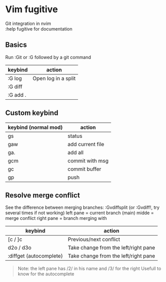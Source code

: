 # Vim fugitive

Git integration in nvim  
:help fugitive for documentation

## Basics

Run :Git or :G followed by a git command

| keybind  | action              |
|----------|---------------------|
| :G log   | Open log in a split |
| :G diff  |                     |
| :G add . |                     |

## Custom keybind

| keybind (normal mod) | action           |
|----------------------|------------------|
| gs                   | status           |
| gaw                  | add current file |
| ga.                  | add all          |
| gcm                  | commit with msg  |
| gc                   | commit buffer    |
| gp                   | push             |

## Resolve merge conflict

See the difference between merging branches:
    :Gvdiffsplit (or :Gvdiff!, try several times if not working)
    left pane = current branch (main)
    midde = merge conflict
    right pane = branch merging with 

| keybind                 | action                               |
|-------------------------|--------------------------------------|
| [c / ]c                 | Previous/next conflict               |
| d2o / d3o               | Take change from the left/right pane |
| :diffget (autocomplete) | Take change from the left/right pane |

>Note: the left pane has /2/ in his name and /3/ for the right
> Usefull to know for the autocomplete
